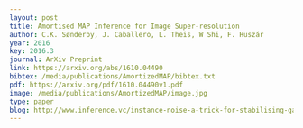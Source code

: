 ```yaml
---
layout: post
title: Amortised MAP Inference for Image Super-resolution
author: C.K. Sønderby, J. Caballero, L. Theis, W Shi, F. Huszár
year: 2016
key: 2016.3
journal: ArXiv Preprint
link: https://arxiv.org/abs/1610.04490
bibtex: /media/publications/AmortizedMAP/bibtex.txt
pdf: https://arxiv.org/pdf/1610.04490v1.pdf
image: /media/publications/AmortizedMAP/image.jpg
type: paper
blog: http://www.inference.vc/instance-noise-a-trick-for-stabilising-gan-training/
---
```


